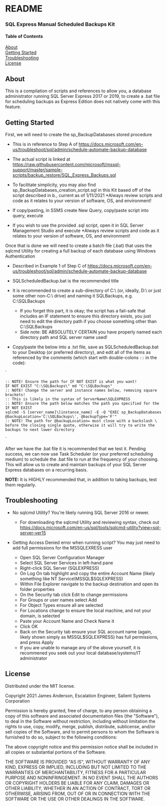 # README
### SQL Express Manual Scheduled Backups Kit

#### Table of Contents

[About](#about)  
[Getting Started](#getting-started)  
[Troubleshooting](#troubleshooting)  
[License](#license)  

## About

This is a compilation of scripts and references to allow you, a database administrator running SQL Server Express 2017 or 2019, to create a .bat file for scheduling backups as Express Edition does not natively come with this feature.

## Getting Started

First, we will need to create the sp_BackupDatabases stored procedure

* This is in reference to Step A of https://docs.microsoft.com/en-us/troubleshoot/sql/admin/schedule-automate-backup-database
	
* The actual script is linked at https://raw.githubusercontent.com/microsoft/mssql-support/master/sample-scripts/backup_restore/SQL_Express_Backups.sql
	
* To facilitate simplicity, you may also find sp_BackupDatabases_creation_script.sql in this Kit based off of the script described in b., current as of 1/11/2021
  *Always review scripts and code as it relates to your version of software, OS, and environment!
	
* If copy/pasting, in SSMS create New Query, copy/paste script into query, execute
	
* If you wish to use the provided .sql script, open it in SQL Server Management Studio and execute
  *Always review scripts and code as it relates to your version of software, OS, and environment!

Once that is done we will need to create a batch file (.bat) that uses the sqlcmd Utility for creating a full backup of each database using Windows Authentication
	
* Described in Example 1 of Step C of https://docs.microsoft.com/en-us/troubleshoot/sql/admin/schedule-automate-backup-database
	
* SQLScheduledBackup.bat is the recommended title
	
* It is recommended to create a sub-directory of C:\ (or, ideally, D:\ or just some other non-C:\ drive) and naming it SQLBackups, e.g. C:\SQLBackups
  * If you forget this part, it is okay; the script has a fail-safe that includes an IF statement to ensure this directory exists, you just need to edit the directory path if you choose something other than C:\SQLBackups
  * Side note: BE ABSOLUTELY CERTAIN you have properly named each directory path and SQL server name used!
	
* Copy/paste the below into a .txt file, save as SQLScheduledBackup.bat to your Desktop (or preferred directory), and edit all of the items as referenced by the comments (which start with double-colons `::` in the code):

`
~~~~
:: NOTE! Ensure the path for IF NOT EXIST is what you want!        
IF NOT EXIST "C:\SQLBackups\" md "C:\SQLBackups"        
:: NOTE! Change the server and instance names below, removing square brackets!        
:: This is likely in the syntax of ServerName\SQLEXPRESS        
:: NOTE! Ensure the path below matches the path you specified for the IF NOT EXIST        
sqlcmd -S [server_name]\[instance_name] -E -Q "EXEC sp_BackupDatabases @backupLocation='C:\SQLBackups\', @backupType='F'"        
:: NOTE! The path for @backupLocation= must close with a backslash \ before the closing single quote, otherwise it will try to write the backups to next lower directory
~~~~
`	
	
After we have the .bat file it is recommended that we test it. Pending success, we can now use Task Scheduler (or your preferred scheduling medium) to schedule the .bat file to run at the frequency of your choosing. This will allow us to create and maintain backups of your SQL Server Express databases on a recurring basis.

**NOTE:** It is HIGHLY recommended that, in addition to taking backups, test them regularly.

## Troubleshooting

* No sqlcmd Utility? You're likely running SQL Server 2016 or newer. 
  * For downloading the sqlcmd Utility and reviewing syntax, check out https://docs.microsoft.com/en-us/sql/tools/sqlcmd-utility?view=sql-server-ver15
		
* Getting Access Denied error when running script? You may just need to add full permissions for the MSSQLEXRESS user
  * Open SQL Server Configuration Manager
  * Select SQL Server Services in left-hand pane
  * Right-click SQL Server (SQLEXPRESS)
  * On Log On tab highlight and copy the entire Account Name (likely something like NT Service\MSSQL$SQLEXPRESS)
  * Within File Explorer navigate to the backup destination and open its folder properties
  * On the Security tab click Edit to change permissions
  * For Groups or user names select Add
  * For Object Types ensure all are selected
  * For Locations change to ensure the local machine, and not your domain, is selected
  * Paste your Account Name and Check Name it
  * Click OK
  * Back on the Security tab ensure your SQL account name (again, likely shown simply as MSSQL$SQLEXPRESS) has full permissions, and press Apply
  * If you are unable to manage any of the above yourself, it is recommened you seek out your local database/systems/IT administrator
		
## License

Distributed under the MIT license.

Copyright 2021 James Anderson, Escalation Engineer, Salient Systems Corporation

Permission is hereby granted, free of charge, to any person obtaining a copy of this software and associated documentation files (the "Software"), to deal in the Software without restriction, including without limitation the rights to use, copy, modify, merge, publish, distribute, sublicense, and/or sell copies of the Software, and to permit persons to whom the Software is furnished to do so, subject to the following conditions:

The above copyright notice and this permission notice shall be included in all copies or substantial portions of the Software.

THE SOFTWARE IS PROVIDED "AS IS", WITHOUT WARRANTY OF ANY KIND, EXPRESS OR IMPLIED, INCLUDING BUT NOT LIMITED TO THE WARRANTIES OF MERCHANTABILITY, FITNESS FOR A PARTICULAR PURPOSE AND NONINFRINGEMENT. IN NO EVENT SHALL THE AUTHORS OR COPYRIGHT HOLDERS BE LIABLE FOR ANY CLAIM, DAMAGES OR OTHER LIABILITY, WHETHER IN AN ACTION OF CONTRACT, TORT OR OTHERWISE, ARISING FROM, OUT OF OR IN CONNECTION WITH THE SOFTWARE OR THE USE OR OTHER DEALINGS IN THE SOFTWARE.
